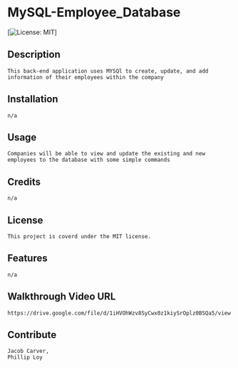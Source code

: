 # MySQL-Employee_Database

[![License: MIT](https://img.shields.io/badge/License-MIT-yellow.svg)]

## Description
    
    This back-end application uses MYSQl to create, update, and add information of their employees within the company

## Installation
    
    n/a

 ## Usage

    Companies will be able to view and update the existing and new employees to the database with some simple commands

## Credits

    n/a
    
## License

    This project is coverd under the MIT license.
    
## Features

    n/a

## Walkthrough Video URL

    https://drive.google.com/file/d/1iHVOhWzv8SyCwx0z1kiySrOplz0BSQa5/view
    
## Contribute

    Jacob Carver,
    Phillip Loy
    
